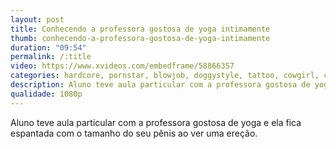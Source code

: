 ```yaml
---
layout: post
title: Conhecendo a professora gostosa de yoga intimamente
thumb: conhecendo-a-professora-gostosa-de-yoga-intimamente
duration: "09:54"
permalink: /:title
video: https://www.xvideos.com/embedframe/58866357
categories: hardcore, pornstar, blowjob, doggystyle, tattoo, cowgirl, curves, big-ass, thick, big-cock, yoga, big-booty, jmac, yogapants, kelsi-monroe
description: Aluno teve aula particular com a professora gostosa de yoga e ela fica espantada com o tamanho do seu pênis ao ver uma ereção.
qualidade: 1080p
---
```

Aluno teve aula particular com a professora gostosa de yoga e ela fica espantada com o tamanho do seu pênis ao ver uma ereção.